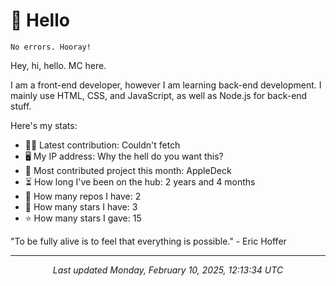 # 👋 Hello

```
No errors. Hooray!
```

Hey, hi, hello. MC here.

I am a front-end developer, however I am learning back-end development. I mainly use HTML, CSS, and JavaScript, as well as Node.js for back-end stuff.

Here's my stats:

- 🧑‍💻 Latest contribution: Couldn&#39;t fetch
- 🖥 My IP address: Why the hell do you want this?
- 🤝 Most contributed project this month: AppleDeck
- ⏳ How long I've been on the hub: 2 years and 4 months
- 📰 How many repos I have: 2
- 🌟 How many stars I have: 3
- ⭐ How many stars I gave: 15

"To be fully alive is to feel that everything is possible."
 \- Eric Hoffer

---

<p align="center"><i>Last updated Monday, February 10, 2025, 12:13:34 UTC</i></p>
